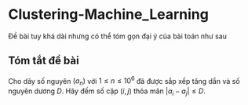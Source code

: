 # Clustering-Machine_Learning
 Đề bài tuy khá dài nhưng có thể tóm gọn đại ý của bài toán như sau
## Tóm tắt đề bài
Cho dãy số nguyên $(a_n)$ với $1 \leq n \leq 10^6$ đã được sắp xếp tăng dần và số nguyên dương $D$. 
Hãy đếm số cặp $(i, j)$ 
thỏa mãn $|a_i-a_j| \leq D$.
